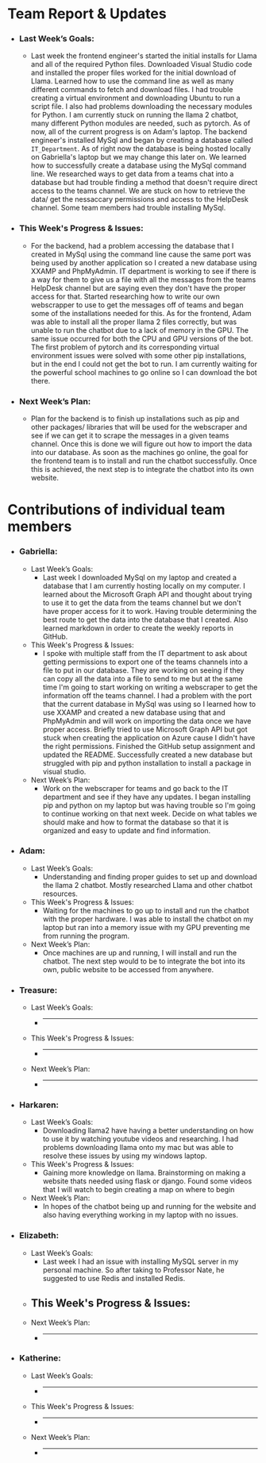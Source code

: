 # Team Report & Updates
  - ### Last Week’s Goals:
      - Last week the frontend engineer's started the initial installs for Llama and all of the required Python files. Downloaded Visual Studio code and installed the proper files worked for the initial download of Llama. Learned how to use the command line as well as many different commands to fetch and download files. I had trouble creating a virtual environment and downloading Ubuntu to run a script file. I also had problems downloading the necessary modules for Python. I am currently stuck on running the llama 2 chatbot, many different Python modules are needed, such as pytorch. As of now, all of the current progress is on Adam's laptop. The backend engineer's installed MySql and began by creating a database called `IT_Department`. As of right now the database is being hosted locally on Gabriella's laptop but we may change this later on. We learned how to successfully create a database using the MySql command line. We researched ways to get data from a teams chat into a database but had trouble finding a method that doesn't require direct access to the teams channel. We are stuck on how to retrieve the data/ get the nessaccary permissions and access to the HelpDesk channel. Some team members had trouble installing MySql. 
  - ### This Week's Progress & Issues:
      -  For the backend, had a problem accessing the database that I created in MySql using the command line cause the same port was being used by another application so I created a new database using XXAMP and PhpMyAdmin. IT department is working to see if there is a way for them to give us a file with all the messages from the teams HelpDesk channel but are saying even they don't have the proper access for that. Started researching how to write our own webscrapper to use to get the messages off of teams and began some of the installations needed for this. As for the frontend, Adam was able to install all the proper llama 2 files correctly, but was unable to run the chatbot due to a lack of memory in the GPU. The same issue occurred for both the CPU and GPU versions of the bot. The first problem of pytorch and its corresponding virtual environment issues were solved with some other pip installations, but in the end I could not get the bot to run. I am currently waiting for the powerful school machines to go online so I can download the bot there. 
  - ### Next Week’s Plan:
      -  Plan for the backend is to finish up installations such as pip and other packages/ libraries that will be used for the webscraper and see if we can get it to scrape the messages in a given teams channel. Once this is done we will figure out how to import the data into our database. As soon as the machines go online, the goal for the frontend team is to install and run the chatbot successfully. Once this is achieved, the next step is to integrate the chatbot into its own website. 

# Contributions of individual team members
  - ### Gabriella:
      - Last Week’s Goals:
          - Last week I downloaded MySql on my laptop and created a database that I am currently hosting locally on my computer. I learned about the Microsoft Graph API and thought about trying to use it to get the data from the teams channel but we don't have proper access for it to work. Having trouble determining the best route to get the data into the database that I created. Also learned markdown in order to create the weekly reports in GitHub.
      - This Week's Progress & Issues:
          -  I spoke with multiple staff from the IT department to ask about getting permissions to export one of the teams channels into a file to put in our database. They are working on seeing if they can copy all the data into a file to send to me but at the same time I'm going to start working on writing a webscraper to get the information off the teams channel. I had a problem with the port that the current database in MySql was using so I learned how to use XXAMP and created a new database using that and PhpMyAdmin and will work on importing the data once we have proper access. Briefly tried to use Microsoft Graph API but got stuck when creating the application on Azure cause I didn't have the right permissions. Finished the GitHub setup assignment and updated the README. Successfully created a new database but struggled with pip and python installation to install a package in visual studio. 
      - Next Week’s Plan:
          -  Work on the webscraper for teams and go back to the IT department and see if they have any updates. I began installing pip and python on my laptop but was having trouble so I'm going to continue working on that next week. Decide on what tables we should make and how to format the database so that it is organized and easy to update and find information. 
  
  - ### Adam:
      - Last Week’s Goals:
          -  Understanding and finding proper guides to set up and download the llama 2 chatbot. Mostly researched Llama and other chatbot resources.
      - This Week's Progress & Issues:
          -  Waiting for the machines to go up to install and run the chatbot with the proper hardware. I was able to install the chatbot on my laptop but ran into a memory issue with my GPU preventing me from running the program.
      - Next Week’s Plan:
          -  Once machines are up and running, I will install and run the chatbot. The next step would to be to integrate the bot into its own, public website to be accessed from anywhere.
        
  - ### Treasure:
      - Last Week’s Goals:
          -  ________________________________________________________________
      - This Week's Progress & Issues:
          -  ________________________________________________________________
      - Next Week’s Plan:
          -  ________________________________________________________________
          
  - ### Harkaren:
      - Last Week’s Goals:
          -  Downloading llama2 have having a better understanding on how to use it by watching youtube videos and researching. I had problems downloading llama onto my mac but was able to resolve these issues by using my windows laptop. 
      - This Week's Progress & Issues:
          -  Gaining more knowledge on llama. Brainstorming on making a website thats needed using flask or django. Found some videos that I will watch to begin creating a map on where to begin 
      - Next Week’s Plan:
          - In hopes of the chatbot being up and running for the website and also having everything working in my laptop with no issues.
        
  - ### Elizabeth:
      - Last Week’s Goals:
          -  Last week I had an issue with installing MySQL server in my personal machine. So after taking to Professor Nate, he suggested to use Redis and installed Redis. 
      - This Week's Progress & Issues:
          -  
      - Next Week’s Plan:
          -  ________________________________________________________________
        
  - ### Katherine:
      - Last Week’s Goals:
          -  ________________________________________________________________
      - This Week's Progress & Issues:
          -  ________________________________________________________________
      - Next Week’s Plan:
          -  ________________________________________________________________
